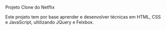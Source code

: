 Projeto Clone do Netflix

Este projeto tem por base aprender e desenvolver técnicas em HTML, CSS e JavaScript, ultilizando JQuery e Felxbox.
